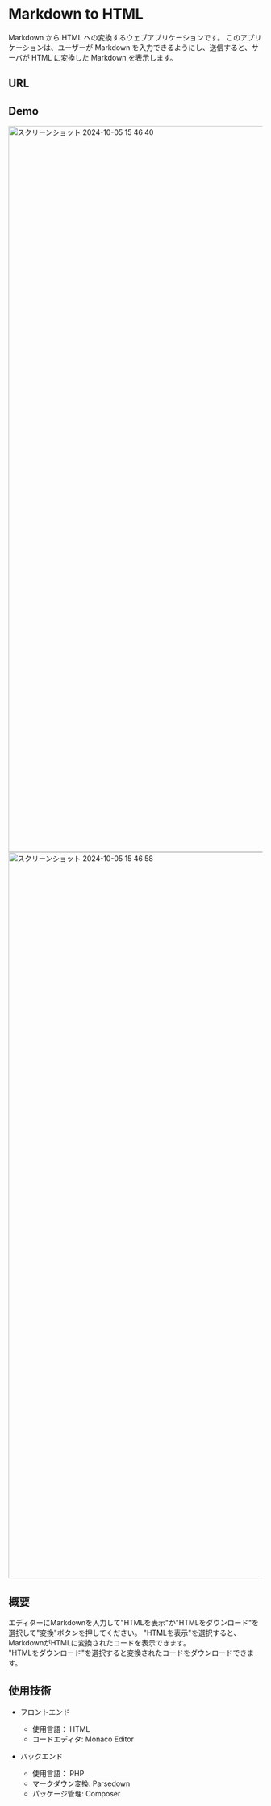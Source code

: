 # Markdown to HTML
Markdown から HTML への変換するウェブアプリケーションです。
このアプリケーションは、ユーザーが Markdown を入力できるようにし、送信すると、サーバが HTML に変換した Markdown を表示します。

## URL

## Demo
<img width="1440" alt="スクリーンショット 2024-10-05 15 46 40" src="https://github.com/user-attachments/assets/e9ba8c02-c345-4bc0-9ff6-f833c861ee26">
<img width="1440" alt="スクリーンショット 2024-10-05 15 46 58" src="https://github.com/user-attachments/assets/6f5c04a2-f470-4cad-afaa-d1f1b0ee470b">

## 概要
エディターにMarkdownを入力して"HTMLを表示"か"HTMLをダウンロード"を選択して"変換"ボタンを押してください。
"HTMLを表示"を選択すると、MarkdownがHTMLに変換されたコードを表示できます。  
"HTMLをダウンロード"を選択すると変換されたコードをダウンロードできます。


## 使用技術
- フロントエンド
  - 使用言語： HTML
  - コードエディタ: Monaco Editor

- バックエンド
  - 使用言語： PHP
  - マークダウン変換: Parsedown
  - パッケージ管理: Composer
